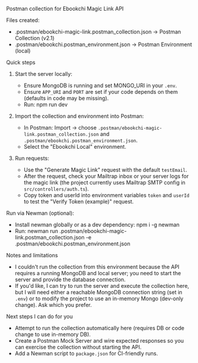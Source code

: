 Postman collection for Ebookchi Magic Link API

Files created:

- .postman/ebookchi-magic-link.postman_collection.json -> Postman Collection (v2.1)
- .postman/ebookchi.postman_environment.json -> Postman Environment (local)

Quick steps

1. Start the server locally:

   - Ensure MongoDB is running and set MONGO_URI in your `.env`.
   - Ensure `APP_URI` and `PORT` are set if your code depends on them (defaults in code may be missing).
   - Run: npm run dev

2. Import the collection and environment into Postman:

   - In Postman: Import -> choose `.postman/ebookchi-magic-link.postman_collection.json` and `.postman/ebookchi.postman_environment.json`.
   - Select the "Ebookchi Local" environment.

3. Run requests:
   - Use the "Generate Magic Link" request with the default `testEmail`.
   - After the request, check your Mailtrap inbox or your server logs for the magic link (the project currently uses Mailtrap SMTP config in `src/controllers/auth.ts`).
   - Copy token and userId into environment variables `token` and `userId` to test the "Verify Token (example)" request.

Run via Newman (optional):

- Install newman globally or as a dev dependency: npm i -g newman
- Run: newman run .postman/ebookchi-magic-link.postman_collection.json -e .postman/ebookchi.postman_environment.json

Notes and limitations

- I couldn't run the collection from this environment because the API requires a running MongoDB and local server; you need to start the server and provide the database connection.
- If you'd like, I can try to run the server and execute the collection here, but I will need either a reachable MongoDB connection string (set in `.env`) or to modify the project to use an in-memory Mongo (dev-only change). Ask which you prefer.

Next steps I can do for you

- Attempt to run the collection automatically here (requires DB or code change to use in-memory DB).
- Create a Postman Mock Server and wire expected responses so you can exercise the collection without starting the API.
- Add a Newman script to `package.json` for CI-friendly runs.
